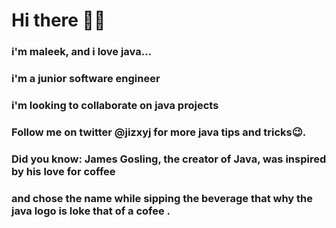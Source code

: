 # Hi there 👋😉


### i'm maleek, and i love java...

### i'm a junior software engineer

### i'm looking to collaborate on java projects

### Follow me on twitter @jizxyj for more java tips and tricks😉.

### Did you know: James Gosling, the creator of Java, was inspired by his love for coffee

### and chose the name while sipping the beverage that why the java logo is loke that of a cofee .

